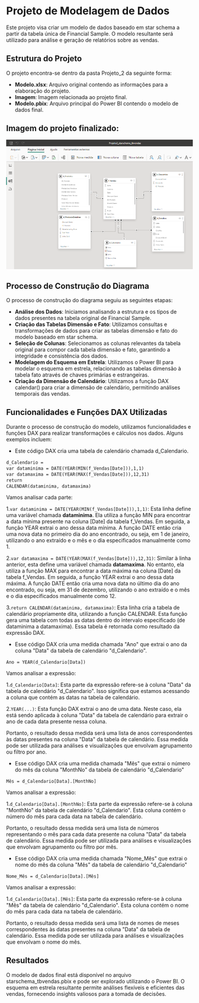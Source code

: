 # Projeto de Modelagem de Dados
Este projeto visa criar um modelo de dados baseado em star schema a partir da tabela única de Financial Sample. O modelo resultante será utilizado para análise e geração de relatórios sobre as vendas.

## Estrutura do Projeto
O projeto encontra-se dentro da pasta Projeto_2 da seguinte forma:

- **Modelo.xlsx**: Arquivo original contendo as informações para a elaboração do projeto.
- **Imagem**: Imagem relacionada ao projeto final.
- **Modelo.pbix**: Arquivo principal do Power BI contendo o modelo de dados final.

## Imagem do projeto finalizado:
![projeto_starschema_tbvendas](https://github.com/alexlaudiano/power_bi_analyst/blob/main/Modulo_4/Desafio_Projeto/Projeto_2/starschema_tbvendas.png)

## Processo de Construção do Diagrama
O processo de construção do diagrama seguiu as seguintes etapas:
- **Análise dos Dados**: Iniciamos analisando a estrutura e os tipos de dados presentes na tabela original de Financial Sample.
- **Criação das Tabelas Dimensão e Fato**: Utilizamos consultas e transformações de dados para criar as tabelas dimensão e fato do modelo baseado em star schema.
- **Seleção de Colunas**: Selecionamos as colunas relevantes da tabela original para compor cada tabela dimensão e fato, garantindo a integridade e consistência dos dados.
- **Modelagem do Esquema em Estrela**: Utilizamos o Power BI para modelar o esquema em estrela, relacionando as tabelas dimensão à tabela fato através de chaves primárias e estrangeiras.
- **Criação da Dimensão de Calendário**: Utilizamos a função DAX calendar() para criar a dimensão de calendário, permitindo análises temporais das vendas.

## Funcionalidades e Funções DAX Utilizadas
Durante o processo de construção do modelo, utilizamos funcionalidades e funções DAX para realizar transformações e cálculos nos dados. Alguns exemplos incluem:

- Este código DAX cria uma tabela de calendário chamada d_Calendario.
```
d_Calendario = 
var dataminima = DATE(YEAR(MIN(f_Vendas[Date])),1,1)
var datamaxima = DATE(YEAR(MAX(f_Vendas[Date])),12,31)
return
CALENDAR(dataminima, datamaxima)
```
Vamos analisar cada parte:

1.`var dataminima = DATE(YEAR(MIN(f_Vendas[Date])),1,1)`: Esta linha define uma variável chamada **dataminima**. Ela utiliza a função MIN para encontrar a data mínima presente na coluna [Date] da tabela f_Vendas. Em seguida, a função YEAR extrai o ano dessa data mínima. A função DATE então cria uma nova data no primeiro dia do ano encontrado, ou seja, em 1 de janeiro, utilizando o ano extraído e o mês e o dia especificados manualmente como 1.

2.`var datamaxima = DATE(YEAR(MAX(f_Vendas[Date])),12,31)`: Similar à linha anterior, esta define uma variável chamada **datamaxima**. No entanto, ela utiliza a função MAX para encontrar a data máxima na coluna [Date] da tabela f_Vendas. Em seguida, a função YEAR extrai o ano dessa data máxima. A função DATE então cria uma nova data no último dia do ano encontrado, ou seja, em 31 de dezembro, utilizando o ano extraído e o mês e o dia especificados manualmente como 12.

3.`return CALENDAR(dataminima, datamaxima)`: Esta linha cria a tabela de calendário propriamente dita, utilizando a função CALENDAR. Esta função gera uma tabela com todas as datas dentro do intervalo especificado (de dataminima a datamaxima). Essa tabela é retornada como resultado da expressão DAX.

- Esse código DAX cria uma medida chamada "Ano" que extrai o ano da coluna "Data" da tabela de calendário "d_Calendario".
```
Ano = YEAR(d_Calendario[Data])
```
Vamos analisar a expressão:

1.`d_Calendario[Data]`: Esta parte da expressão refere-se à coluna "Data" da tabela de calendário "d_Calendario". Isso significa que estamos acessando a coluna que contém as datas na tabela de calendário.

2.`YEAR(...)`: Esta função DAX extrai o ano de uma data. Neste caso, ela está sendo aplicada à coluna "Data" da tabela de calendário para extrair o ano de cada data presente nessa coluna.

Portanto, o resultado dessa medida será uma lista de anos correspondentes às datas presentes na coluna "Data" da tabela de calendário. Essa medida pode ser utilizada para análises e visualizações que envolvam agrupamento ou filtro por ano.

- Esse código DAX cria uma medida chamada "Mês" que extrai o número do mês da coluna "MonthNo" da tabela de calendário "d_Calendario"
```
Mês = d_Calendario[Data].[MonthNo]
```
Vamos analisar a expressão:

1.`d_Calendario[Data].[MonthNo]`: Esta parte da expressão refere-se à coluna "MonthNo" da tabela de calendário "d_Calendario". Esta coluna contém o número do mês para cada data na tabela de calendário.

Portanto, o resultado dessa medida será uma lista de números representando o mês para cada data presente na coluna "Data" da tabela de calendário. Essa medida pode ser utilizada para análises e visualizações que envolvam agrupamento ou filtro por mês.

- Esse código DAX cria uma medida chamada "Nome_Mês" que extrai o nome do mês da coluna "Mês" da tabela de calendário "d_Calendario"
```
Nome_Mês = d_Calendario[Data].[Mês]
```
Vamos analisar a expressão:

1.`d_Calendario[Data].[Mês]`: Esta parte da expressão refere-se à coluna "Mês" da tabela de calendário "d_Calendario". Esta coluna contém o nome do mês para cada data na tabela de calendário.

Portanto, o resultado dessa medida será uma lista de nomes de meses correspondentes às datas presentes na coluna "Data" da tabela de calendário. Essa medida pode ser utilizada para análises e visualizações que envolvam o nome do mês.

## Resultados
O modelo de dados final está disponível no arquivo starschema_tbvendas.pbix e pode ser explorado utilizando o Power BI. O esquema em estrela resultante permite análises flexíveis e eficientes das vendas, fornecendo insights valiosos para a tomada de decisões.
